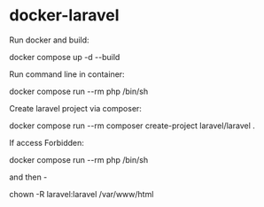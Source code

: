 # docker-laravel

Run docker and build:

docker compose up -d --build

Run command line in container:

docker compose run --rm php /bin/sh

Create laravel project via composer:

docker compose run --rm composer create-project laravel/laravel .

If access Forbidden:

docker compose run --rm php /bin/sh

and then - 

chown -R laravel:laravel /var/www/html
